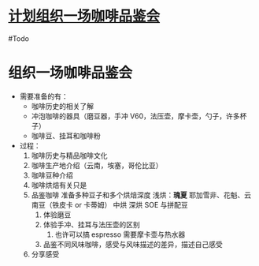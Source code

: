 # [计划组织一场咖啡品鉴会](https://github.com/UniqueClouds/gitblog/issues/3)

#Todo 
# 组织一场咖啡品鉴会

- 需要准备的有：
	- 咖啡历史的相关了解
	- 冲泡咖啡的器具（磨豆器，手冲 V60，法压壶，摩卡壶，勺子，许多杯子）
	- 咖啡豆、挂耳和咖啡粉
- 过程：
	1. 咖啡历史与精品咖啡文化
	2. 咖啡生产地介绍（云南，埃塞，哥伦比亚）
	3. 咖啡豆种介绍
	4. 咖啡烘焙有关只是
	5. 品鉴咖啡
		准备多种豆子和多个烘焙深度
		浅烘：**瑰夏**
		耶加雪非、花魁、云南豆（铁皮卡 or 卡蒂姆）
		中烘
		深烘
		SOE 与拼配豆
		1. 体验磨豆
		2. 体验手冲、挂耳与法压壶的区别
			1. 也许可以搞 espresso 需要摩卡壶与热水器
		3. 品鉴不同风味咖啡，感受与风味描述的差异，描述自己感受
	6. 分享感受